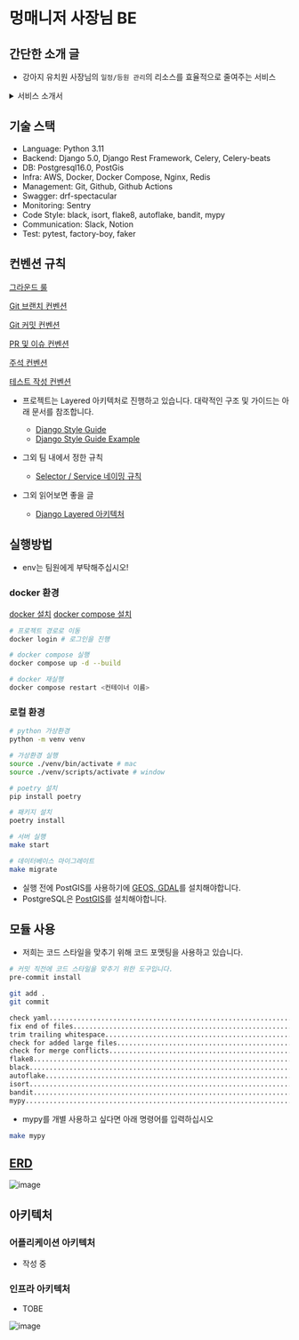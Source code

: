 # 멍매니저 사장님 BE
## 간단한 소개 글
- 강아지 유치원 사장님의 `일정/등원 관리`의 리소스를 효율적으로 줄여주는 서비스

<details>
  <summary> 서비스 소개서</summary>
  
![image](https://github.com/mung-manager/partner-be/assets/104830931/b231115e-1b0d-4099-ba1d-55689c828ebc)
![image](https://github.com/mung-manager/partner-be/assets/104830931/5bcc53d4-8058-40f8-a767-4471d05aa2c5)
![image](https://github.com/mung-manager/partner-be/assets/104830931/2a6435fe-6fac-415e-9632-8e4a219782e4)
![image](https://github.com/mung-manager/partner-be/assets/104830931/d4d174a4-3ae7-4ab2-ae2d-64dd824800ee)
![image](https://github.com/mung-manager/partner-be/assets/104830931/7ef168ee-c880-48b4-950c-a6511302a2d9)
![image](https://github.com/mung-manager/partner-be/assets/104830931/f6865dcf-7056-4de4-88fb-47d04cd9bfa6)
![image](https://github.com/mung-manager/partner-be/assets/104830931/ce560a58-c90d-4842-87c8-46339381ad3d)
![image](https://github.com/mung-manager/partner-be/assets/104830931/4c4908d8-6b4a-45ad-b2de-813296e03f2d)

</details>

## 기술 스택
- Language: Python 3.11
- Backend: Django 5.0, Django Rest Framework, Celery, Celery-beats 
- DB: Postgresql16.0, PostGis
- Infra: AWS, Docker, Docker Compose, Nginx, Redis
- Management: Git, Github, Github Actions
- Swagger: drf-spectacular
- Monitoring: Sentry
- Code Style: black, isort, flake8, autoflake, bandit, mypy
- Communication: Slack, Notion
- Test: pytest, factory-boy, faker



## 컨벤션 규칙
[그라운드 룰](https://hiallen.notion.site/Ground-Rule-c2a808cbf2fb479eaa56ded4fe617e7b?pvs=4)

[Git 브랜치 컨벤션](https://hiallen.notion.site/Git-Branch-6314f735522e441d830f774553b4a401?pvs=4)

[Git 커밋 컨벤션](https://hiallen.notion.site/Commit-Rule-001cdacdd0464530a02888bf8ca322bd?pvs=4)

[PR 및 이슈 컨벤션](https://hiallen.notion.site/PR-Issue-Bug-Convention-7f02a8337ea0441689f63be2d4c1ce71?pvs=4)

[주석 컨벤션](https://hiallen.notion.site/Comment-Convention-5dd546ebadaa4dacae4a2f2510574bfc?pvs=4)

[테스트 작성 컨벤션](https://hiallen.notion.site/5c7d9fbede43426fb466ea30151bc194?pvs=4)

- 프로젝트는 Layered 아키텍처로 진행하고 있습니다. 대략적인 구조 및 가이드는 아래 문서를 참조합니다.
  - [Django Style Guide](https://github.com/HackSoftware/Django-Styleguide)
  - [Django Style Guide Example](https://github.com/HackSoftware/Django-Styleguide-Example)
 
- 그외 팀 내에서 정한 규칙
  - [Selector / Service 네이밍 규칙](https://hiallen.notion.site/Selector-Service-632ba6c6a67d49e0ac7520484d74b343?pvs=4)
 
- 그외 읽어보면 좋을 글
  - [Django Layered 아키텍처](https://medium.com/athenaslab/django%EC%99%80-layered-architecture-%EC%82%AC%EC%9D%B4%EC%97%90%EC%84%9C-%ED%83%80%ED%98%91%EC%A0%90-%EC%B0%BE%EA%B8%B0-70769c13ef9d)

## 실행방법
- env는 팀원에게 부탁해주십시오!

### docker 환경

[docker 설치](https://docs.docker.com/engine/install/)
[docker compose 설치](https://docs.docker.com/compose/install/)

```bash
# 프로젝트 경로로 이동
docker login # 로그인을 진행

# docker compose 실행
docker compose up -d --build

# docker 재실행
docker compose restart <컨테이너 이름>
```

### 로컬 환경
```bash
# python 가상환경
python -m venv venv

# 가상환경 실행
source ./venv/bin/activate # mac
source ./venv/scripts/activate # window

# poetry 설치
pip install poetry

# 패키지 설치
poetry install

# 서버 실행
make start

# 데이터베이스 마이그레이트
make migrate
```
- 실행 전에 PostGIS를 사용하기에 [GEOS, GDAL](https://docs.djangoproject.com/en/5.0/ref/contrib/gis/install/geolibs/)를 설치해야합니다.
- PostgreSQL은 [PostGIS](https://docs.aws.amazon.com/ko_kr/AmazonRDS/latest/UserGuide/Appendix.PostgreSQL.CommonDBATasks.PostGIS.html)를 설치해야합니다.

## 모듈 사용
- 저희는 코드 스타일을 맞추기 위해 코드 포맷팅을 사용하고 있습니다.

```bash
# 커밋 직전에 코드 스타일을 맞추기 위한 도구입니다.
pre-commit install

git add .
git commit

check yaml...............................................................Passed
fix end of files.........................................................Passed
trim trailing whitespace.................................................Passed
check for added large files..............................................Passed
check for merge conflicts................................................Passed
flake8...................................................................Passed
black....................................................................Passed
autoflake................................................................Passed
isort....................................................................Passed
bandit...................................................................Passed
mypy.....................................................................Passed
```

- mypy를 개별 사용하고 싶다면 아래 명령어를 입력하십시오
```bash
make mypy
```

## [ERD](https://www.erdcloud.com/d/KPTiwH5kMJdJbw3ne)
![image](https://github.com/mung-manager/partner-be/assets/104830931/55b78151-ccb7-416e-9eaa-bdc8789ae1cc)

## 아키텍처

### 어플리케이션 아키텍처
- 작성 중
### 인프라 아키텍처
- TOBE

![image](https://github.com/mung-manager/partner-be/assets/104830931/02fbc71a-ae30-4c51-9b8e-3a63d3ca7d1b)
